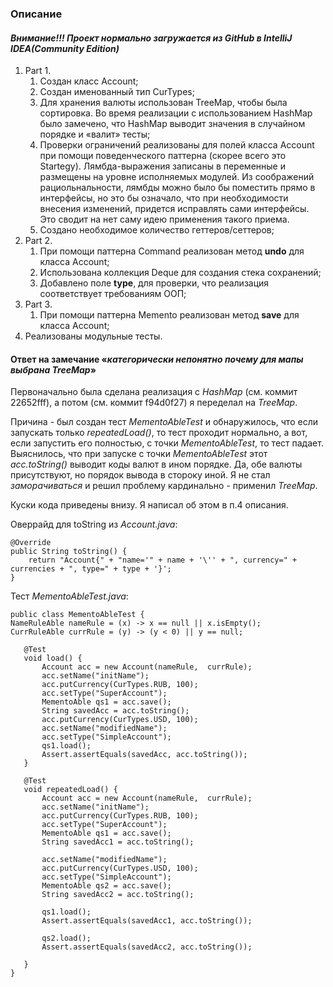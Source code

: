 ### Описание 

#### _Внимание!!! Проект нормально загружается из GitHub в IntelliJ IDEA(Community Edition)_

1. Part 1.
   1. Создан класс Account;
   2. Создан именованный тип CurTypes;
   3. Для хранения валюты использован TreeMap, чтобы была сортировка. 
      Во время реализации с использованием HashMap было замечено,
      что HashMap выводит значения в случайном порядке и «валит» тесты;
   4. Проверки ограничений реализованы для полей класса Account
      при помощи поведенческого паттерна (скорее всего это Startegy).
      Лямбда-выражения записаны в переменные и размещены на уровне исполняемых
      модулей. 
      Из соображений рациольнальности, лямбды можно было бы поместить прямо 
      в интерфейсы, но это бы означало, что при необходимости внесения изменений, 
      придется исправлять сами интерфейсы. Это сводит на нет саму идею 
      применения такого приема.
   5. Создано необходимое количество геттеров/сеттеров;
2. Part 2.
   1. При помощи паттерна Command реализован метод **undo** для класса Account;
   2. Использована коллекция Deque для создания стека сохранений; 
   3. Добавлено поле **type**, для проверки, что реализация соответствует 
      требованиям ООП;
3. Part 3.
   1. При помощи паттерна Memento реализован метод **save** для класса Account;
4. Реализованы модульные тесты.


#### Ответ на замечание «_категорически непонятно почему для мапы выбрана TreeMap_»

Первоначально была сделана реализация с _HashMap_ (см. коммит 22652fff), 
а потом (см. коммит f94d0f27) я переделал на _TreeMap_. 

Причина - был создан тест _MementoAbleTest_ и обнаружилось, что если запускать только _repeatedLoad()_, 
то тест проходит нормально, а вот, если запустить его полностью, с точки _MementoAbleTest_,
то тест падает.
Выяснилось, что при запуске с точки _MementoAbleTest_ этот _acc.toString()_ выводит коды валют в ином порядке. 
Да, обе валюты присутствуют, но порядок вывода в стороку иной.
Я не стал _заморачиваться_ и решил проблему кардинально - применил _TreeMap_. 

Куски кода приведены внизу. Я написал об этом в п.4 описания.

Оверрайд для toString из _Account.java_:

    @Override
    public String toString() {
        return "Account{" + "name='" + name + '\'' + ", currency=" + currencies + ", type=" + type + '}';
    }

Тест _MementoAbleTest.java_:

    public class MementoAbleTest {
    NameRuleAble nameRule = (x) -> x == null || x.isEmpty();
    CurrRuleAble currRule = (y) -> (y < 0) || y == null;
       
       @Test
       void load() {
           Account acc = new Account(nameRule,  currRule);
           acc.setName("initName");
           acc.putCurrency(CurTypes.RUB, 100);
           acc.setType("SuperAccount");
           MementoAble qs1 = acc.save();
           String savedAcc = acc.toString();
           acc.putCurrency(CurTypes.USD, 100);
           acc.setName("modifiedName");
           acc.setType("SimpleAccount");
           qs1.load();
           Assert.assertEquals(savedAcc, acc.toString());
       }
   
       @Test
       void repeatedLoad() {
           Account acc = new Account(nameRule,  currRule);
           acc.setName("initName");
           acc.putCurrency(CurTypes.RUB, 100);
           acc.setType("SuperAccount");
           MementoAble qs1 = acc.save();
           String savedAcc1 = acc.toString();
   
           acc.setName("modifiedName");
           acc.putCurrency(CurTypes.USD, 100);
           acc.setType("SimpleAccount");
           MementoAble qs2 = acc.save();
           String savedAcc2 = acc.toString();
   
           qs1.load();
           Assert.assertEquals(savedAcc1, acc.toString());
   
           qs2.load();
           Assert.assertEquals(savedAcc2, acc.toString());
   
       } 
    }






